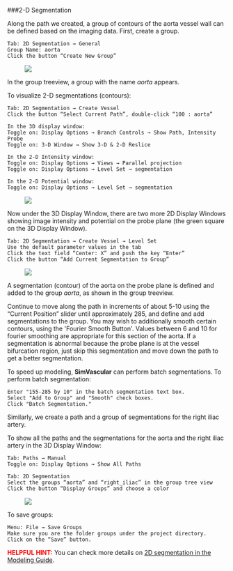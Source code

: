 ###2-D Segmentation

Along the path we created, a group of contours of the aorta vessel wall can be defined based on the imaging data. First, create a group.

	Tab: 2D Segmentation → General
	Group Name: aorta
	Click the button “Create New Group”

<figure>
  <img class="svImg svImgXl"  src="documentation/userguide/imgs/modeling/segmentation1.jpg"> 
  <figcaption class="svCaption" ></figcaption>
</figure>

In the group treeview, a group with the name *aorta* appears.

To visualize 2-D segmentations (contours):

	Tab: 2D Segmentation → Create Vessel
	Click the button “Select Current Path”, double-click “100 : aorta”

	In the 3D display window:
	Toggle on: Display Options → Branch Controls → Show Path, Intensity Probe
	Toggle on: 3-D Window → Show 3-D & 2-D Reslice

	In the 2-D Intensity window:
	Toggle on: Display Options → Views → Parallel projection
	Toggle on: Display Options → Level Set → segmentation
	
	In the 2-D Potential window:
	Toggle on: Display Options → Level Set → segmentation

<figure>
  <img class="svImg svImgXl"  src="documentation/userguide/imgs/modeling/segmentation2.jpg"> 
  <figcaption class="svCaption" ></figcaption>
</figure>

Now under the 3D Display  Window, there are two more 2D Display Windows showing image intensity and potential on the probe plane (the green square on the 3D Display Window).
 
	Tab: 2D Segmentation → Create Vessel → Level Set
	Use the default parameter values in the tab
	Click the text field “Center: X” and push the key “Enter”
	Click the button “Add Current Segmentation to Group”

<figure>
  <img class="svImg svImgXl"  src="documentation/userguide/imgs/modeling/segmentation3.jpg"> 
  <figcaption class="svCaption" ></figcaption>
</figure>

A segmentation (contour) of the aorta on the probe plane is defined and added to the group *aorta*, as shown in the group treeview. 

Continue to move along the path in increments of about 5-10 using the “Current Position” slider until approximately 285, and define and add segmentations to the group. You may wish to additionally smooth certain contours, using the 'Fourier Smooth Button'.
Values between 6 and 10 for fourier smoothing are appropriate for this section of the aorta.
If a segmentation is abnormal because the probe plane is at the vessel bifurcation region, just skip this segmentation and move down the path to get a better segmentation.

To speed up modeling, **SimVascular** can perform batch segmentations.  To perform batch segmentation:

	Enter "155-285 by 10" in the batch segmentation text box.
	Select "Add to Group" and "Smooth" check boxes.
	Click "Batch Segmentation."


Similarly, we create a path and a group of segmentations for the right iliac artery.

To show all the paths and the segmentations for the aorta and the right iliac artery in the 3D Display Window:

	Tab: Paths → Manual
	Toggle on: Display Options → Show All Paths

	Tab: 2D Segmentation
	Select the groups “aorta” and “right_iliac” in the group tree view
	Click the button “Display Groups” and choose a color

<figure>
  <img class="svImg svImgXl"  src="documentation/userguide/imgs/modeling/segmentation4.jpg"> 
  <figcaption class="svCaption" ></figcaption>
</figure>

To save groups:

	Menu: File → Save Groups
	Make sure you are the folder groups under the project directory.
	Click on the “Save” button.  

<font color="red">**HELPFUL HINT:** </font>  You can check more details on [2D segmentation in the Modeling Guide](docsModelGuide.html#modelingSegmentation).  

